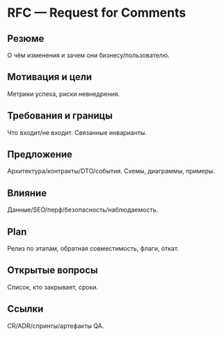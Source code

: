 # RFC — Request for Comments

## Резюме
О чём изменения и зачем они бизнесу/пользователю.

## Мотивация и цели
Метрики успеха, риски невнедрения.

## Требования и границы
Что входит/не входит. Связанные инварианты.

## Предложение
Архитектура/контракты/DTO/события. Схемы, диаграммы, примеры.

## Влияние
Данные/SEO/перф/безопасность/наблюдаемость.

## Plan
Релиз по этапам, обратная совместимость, флаги, откат.

## Открытые вопросы
Список, кто закрывает, сроки.

## Ссылки
CR/ADR/спринты/артефакты QA.
